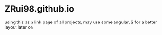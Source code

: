 # ZRui98.github.io
using this as a link page of all projects, may use some angularJS for a better layout later on
